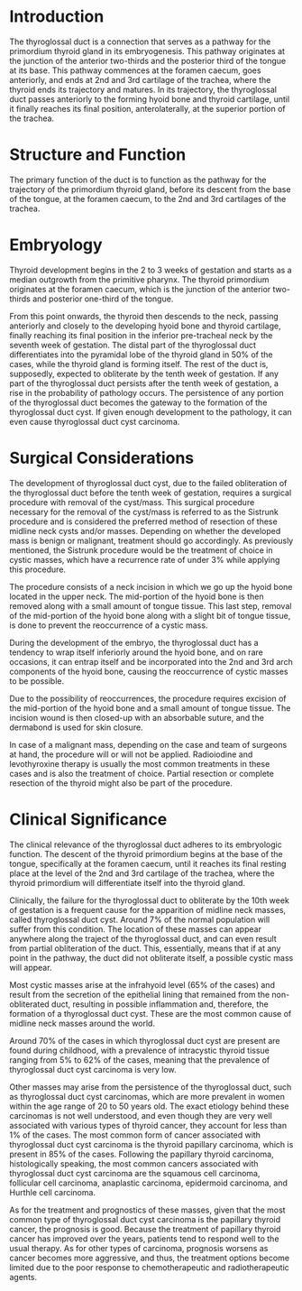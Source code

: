 # Introduction

The thyroglossal duct is a connection that serves as a pathway for the primordium thyroid gland in its embryogenesis. This pathway originates at the junction of the anterior two-thirds and the posterior third of the tongue at its base. This pathway commences at the foramen caecum, goes anteriorly, and ends at 2nd and 3rd cartilage of the trachea, where the thyroid ends its trajectory and matures. In its trajectory, the thyroglossal duct passes anteriorly to the forming hyoid bone and thyroid cartilage, until it finally reaches its final position, anterolaterally, at the superior portion of the trachea.

# Structure and Function

The primary function of the duct is to function as the pathway for the trajectory of the primordium thyroid gland, before its descent from the base of the tongue, at the foramen caecum, to the 2nd and 3rd cartilages of the trachea.

# Embryology

Thyroid development begins in the 2 to 3 weeks of gestation and starts as a median outgrowth from the primitive pharynx. The thyroid primordium originates at the foramen caecum, which is the junction of the anterior two-thirds and posterior one-third of the tongue.

From this point onwards, the thyroid then descends to the neck, passing anteriorly and closely to the developing hyoid bone and thyroid cartilage, finally reaching its final position in the inferior pre-tracheal neck by the seventh week of gestation. The distal part of the thyroglossal duct differentiates into the pyramidal lobe of the thyroid gland in 50% of the cases, while the thyroid gland is forming itself. The rest of the duct is, supposedly, expected to obliterate by the tenth week of gestation. If any part of the thyroglossal duct persists after the tenth week of gestation, a rise in the probability of pathology occurs. The persistence of any portion of the thyroglossal duct becomes the gateway to the formation of the thyroglossal duct cyst. If given enough development to the pathology, it can even cause thyroglossal duct cyst carcinoma.

# Surgical Considerations

The development of thyroglossal duct cyst, due to the failed obliteration of the thyroglossal duct before the tenth week of gestation, requires a surgical procedure with removal of the cyst/mass. This surgical procedure necessary for the removal of the cyst/mass is referred to as the Sistrunk procedure and is considered the preferred method of resection of these midline neck cysts and/or masses. Depending on whether the developed mass is benign or malignant, treatment should go accordingly. As previously mentioned, the Sistrunk procedure would be the treatment of choice in cystic masses, which have a recurrence rate of under 3% while applying this procedure.

The procedure consists of a neck incision in which we go up the hyoid bone located in the upper neck. The mid-portion of the hyoid bone is then removed along with a small amount of tongue tissue. This last step, removal of the mid-portion of the hyoid bone along with a slight bit of tongue tissue, is done to prevent the reoccurrence of a cystic mass.

During the development of the embryo, the thyroglossal duct has a tendency to wrap itself inferiorly around the hyoid bone, and on rare occasions, it can entrap itself and be incorporated into the 2nd and 3rd arch components of the hyoid bone, causing the reoccurrence of cystic masses to be possible.

Due to the possibility of reoccurrences, the procedure requires excision of the mid-portion of the hyoid bone and a small amount of tongue tissue. The incision wound is then closed-up with an absorbable suture, and the dermabond is used for skin closure.

In case of a malignant mass, depending on the case and team of surgeons at hand, the procedure will or will not be applied. Radioiodine and levothyroxine therapy is usually the most common treatments in these cases and is also the treatment of choice. Partial resection or complete resection of the thyroid might also be part of the procedure.

# Clinical Significance

The clinical relevance of the thyroglossal duct adheres to its embryologic function. The descent of the thyroid primordium begins at the base of the tongue, specifically at the foramen caecum, until it reaches its final resting place at the level of the 2nd and 3rd cartilage of the trachea, where the thyroid primordium will differentiate itself into the thyroid gland.

Clinically, the failure for the thyroglossal duct to obliterate by the 10th week of gestation is a frequent cause for the apparition of midline neck masses, called thyroglossal duct cyst. Around 7% of the normal population will suffer from this condition. The location of these masses can appear anywhere along the traject of the thyroglossal duct, and can even result from partial obliteration of the duct. This, essentially, means that if at any point in the pathway, the duct did not obliterate itself, a possible cystic mass will appear.

Most cystic masses arise at the infrahyoid level (65% of the cases) and result from the secretion of the epithelial lining that remained from the non-obliterated duct, resulting in possible inflammation and, therefore, the formation of a thyroglossal duct cyst. These are the most common cause of midline neck masses around the world.

Around 70% of the cases in which thyroglossal duct cyst are present are found during childhood, with a prevalence of intracystic thyroid tissue ranging from 5% to 62% of the cases, meaning that the prevalence of thyroglossal duct cyst carcinoma is very low.

Other masses may arise from the persistence of the thyroglossal duct, such as thyroglossal duct cyst carcinomas, which are more prevalent in women within the age range of 20 to 50 years old. The exact etiology behind these carcinomas is not well understood, and even though they are very well associated with various types of thyroid cancer, they account for less than 1% of the cases. The most common form of cancer associated with thyroglossal duct cyst carcinoma is the thyroid papillary carcinoma, which is present in 85% of the cases. Following the papillary thyroid carcinoma, histologically speaking, the most common cancers associated with thyroglossal duct cyst carcinoma are the squamous cell carcinoma, follicular cell carcinoma, anaplastic carcinoma, epidermoid carcinoma, and Hurthle cell carcinoma.

As for the treatment and prognostics of these masses, given that the most common type of thyroglossal duct cyst carcinoma is the papillary thyroid cancer, the prognosis is good. Because the treatment of papillary thyroid cancer has improved over the years, patients tend to respond well to the usual therapy. As for other types of carcinoma, prognosis worsens as cancer becomes more aggressive, and thus, the treatment options become limited due to the poor response to chemotherapeutic and radiotherapeutic agents.
